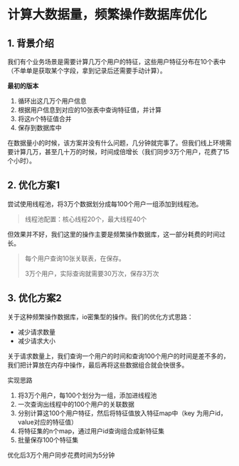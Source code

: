 # 计算大数据量，频繁操作数据库优化

## 1. 背景介绍

我们有个业务场景是需要计算几万个用户的特征，这些用户特征分布在10个表中（不单单是获取某个字段，拿到记录后还需要手动计算）。

**最初的版本**

1. 循环出这几万个用户信息
2. 根据用户信息到对应的10张表中查询特征值，并计算
3. 将这n个特征值合并
4. 保存到数据库中

在数据量小的时候，该方案并没有什么问题，几分钟就完事了。但我们线上环境需要计算几万，甚至几十万的时候，时间成倍增长（我们同步3万个用户，花费了15个小时）。

## 2. 优化方案1

尝试使用线程池，将3万个数据划分成每100个用户一组添加到线程池。

>线程池配置：核心线程20个，最大线程40个

但效果并不好，我们这里的操作主要是频繁操作数据库，这一部分耗费的时间过长。

>每个用户查询10张关联表，在保存。
>
>3万个用户，实际查询就需要30万次，保存3万次

## 3. 优化方案2

关于这种频繁操作数据库，io密集型的操作。我们的优化方式思路：

- 减少请求数量
- 减少请求大小

关于请求数量上，我们查询一个用户的时间和查询100个用户的时间是差不多的，我们把计算放在内存中操作，最后再将这些数据组合就会快很多。

实现思路

1. 将3万个用户，每100个划分为一组，添加进线程池
2. 一次查询出线程中的100个用户的关联数据
3. 分别计算这100个用户特征，然后将特征值放入特征map中（key 为用户id，value对应的特征值）
4. 将特征集的n个map，通过用户id查询组合成新特征集
5. 批量保存100个特征集

优化后3万个用户同步花费时间为5分钟

